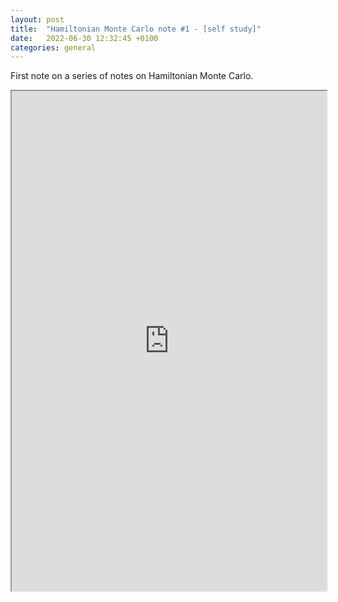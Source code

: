 ```yaml
---
layout: post
title:  "Hamiltonian Monte Carlo note #1 - [self study]"
date:   2022-06-30 12:32:45 +0100
categories: general
---
```

First note on a series of notes on Hamiltonian Monte Carlo.

<iframe src="https://drive.google.com/file/d/1qJQ-m8NGETT-AUJLinx8be5DVHt6NcqQ/preview" width="100%" height="800" scrollbar=0 view=Fit></iframe>
